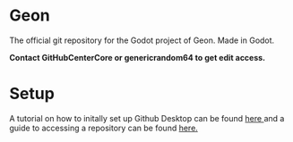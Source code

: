 # Geon
 The official git repository for the Godot project of Geon.
 Made in Godot.

 **Contact GitHubCenterCore or genericrandom64 to get edit access.**


# Setup
 A tutorial on how to initally set up Github Desktop can be found [here ](https://github.com/GitHubCenterCore/Centercore/wiki/Github-Desktop---Installation,-Setup,-and-Usage)and a guide to accessing a repository can be found [here.](https://github.com/GitHubCenterCore/Centercore/wiki/Accessing-an-existing-repo)
